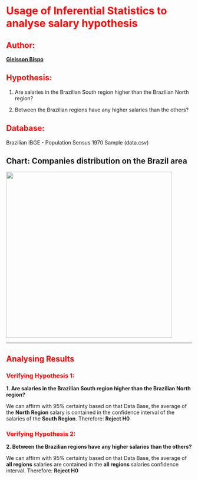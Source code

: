 # <font color='red'> Usage of Inferential Statistics to analyse salary hypothesis </font>


## <font color='red'> Author:  </font>
[__Gleisson Bispo__](https://github.com/gleissonbispo)
## <font color='red'> Hypothesis:  </font>
1. Are salaries in the Brazilian South region higher than the Brazilian North region?

2. Between the Brazilian regions have any higher salaries than the others?
## <font color='red'> Database: </font>
Brazilian IBGE - Population Sensus 1970 Sample (data.csv)

## Chart: Companies distribution on the Brazil area
<img src="https://escolakids.uol.com.br/upload/image/mapa-industrial-brasileiro.jpg" width="450">

--------------------------------

## <font color='red'> Analysing Results </font>
### <font color='red'> Verifying Hypothesis 1:  </font>
__1. Are salaries in the Brazilian South region higher than the Brazilian North region?__

We can affirm with 95% certainty based on that Data Base, the average of the **North Region** salary is contained in the confidence interval of the salaries of the **South Region**.
Therefore: **Reject H0**

### <font color='red'> Verifying Hypothesis 2:  </font>
__2. Between the Brazilian regions have any higher salaries than the others?__

We can affirm with 95% certainty based on that Data Base, the average of **all regions** salaries are contained in the  **all regions** salaries confidence interval.
Therefore: **Reject H0**
